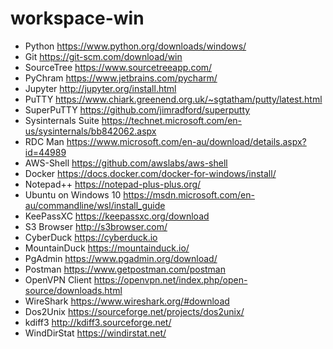 # workspace-win

- Python https://www.python.org/downloads/windows/
- Git https://git-scm.com/download/win
- SourceTree https://www.sourcetreeapp.com/ 
- PyChram https://www.jetbrains.com/pycharm/
- Jupyter http://jupyter.org/install.html
- PuTTY https://www.chiark.greenend.org.uk/~sgtatham/putty/latest.html
- SuperPuTTY https://github.com/jimradford/superputty
- Sysinternals Suite https://technet.microsoft.com/en-us/sysinternals/bb842062.aspx
- RDC Man https://www.microsoft.com/en-au/download/details.aspx?id=44989
- AWS-Shell https://github.com/awslabs/aws-shell
- Docker https://docs.docker.com/docker-for-windows/install/
- Notepad++ https://notepad-plus-plus.org/
- Ubuntu on Windows 10 https://msdn.microsoft.com/en-au/commandline/wsl/install_guide
- KeePassXC https://keepassxc.org/download
- S3 Browser http://s3browser.com/
- CyberDuck https://cyberduck.io
- MountainDuck https://mountainduck.io/
- PgAdmin https://www.pgadmin.org/download/
- Postman https://www.getpostman.com/postman
- OpenVPN Client https://openvpn.net/index.php/open-source/downloads.html
- WireShark https://www.wireshark.org/#download
- Dos2Unix https://sourceforge.net/projects/dos2unix/
- kdiff3 http://kdiff3.sourceforge.net/
- WindDirStat https://windirstat.net/
